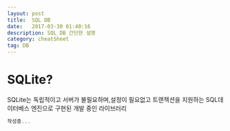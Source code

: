 ```yaml
---
layout: post
title:  SQL DB
date:   2017-03-30 01:40:16
description: SQL DB 간단한 설명
category: cheatSheet
tag: DB
---
```

# SQLite?
SQLite는 독립적이고 서버가 불필요하며,설정이 필요없고 트랜잭션을 지원하는 SQL데이터베스 엔진으로 구현된 개발 중인 라이브러리

```js
작성중...
```